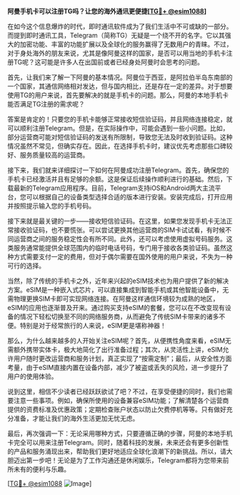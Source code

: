 **阿曼手机卡可以注册TG吗？让您的海外通讯更便捷[[TG💪+ @esim1088](https://t.me/s/esim1088)]**

在如今这个信息爆炸的时代，即时通讯软件成为了我们生活中不可或缺的一部分。而提到即时通讯工具，Telegram（简称TG）无疑是一个绕不开的名字。它以其强大的加密功能、丰富的功能扩展以及全球化的服务赢得了无数用户的青睐。不过，对于身处海外的朋友来说，尤其是像阿曼这样的国家，是否可以用当地的手机卡注册TG呢？这可能是许多人在出国前或者已经身处阿曼时会思考的问题。

首先，让我们来了解一下阿曼的基本情况。阿曼位于西亚，是阿拉伯半岛东南部的一个国家，其通信网络相对发达，但与国内相比，还是存在一定的差异。对于想要使用TG的用户来说，首先要解决的就是手机卡的问题。那么，阿曼的本地手机卡能否满足TG注册的需求呢？

答案是肯定的！只要您的手机卡能够正常接收短信验证码，并且网络连接稳定，就可以顺利注册Telegram。但是，在实际操作中，可能会遇到一些小问题。比如，部分运营商可能对短信验证码的发送有所限制，导致您无法及时收到验证码。这种情况虽然不常见，但确实存在。因此，在选择手机卡时，建议优先考虑那些口碑较好、服务质量较高的运营商。

接下来，我们就来详细探讨一下如何在阿曼成功注册Telegram。首先，确保您的手机卡已经激活并且有足够的余额。这是保证后续操作顺利进行的基础。然后，下载最新的Telegram应用程序。目前，Telegram支持iOS和Android两大主流平台，您可以根据自己的设备类型选择合适的版本进行安装。安装完成后，打开应用并按照提示输入您的手机号码。

接下来就是最关键的一步——接收短信验证码。在这里，如果您发现手机卡无法正常接收验证码，也不要慌张。可以尝试更换其他运营商的SIM卡试试看，有时候不同运营商之间的服务稳定性会有所不同。此外，还可以考虑使用虚拟号码服务。这类服务通常能提供全球范围内的临时电话号码，专门用于接收各类验证码。虽然这种方式需要支付一定的费用，但对于偶尔需要在国外使用的用户来说，不失为一种可行的选择。

当然，除了传统的手机卡之外，近年来兴起的eSIM技术也为用户提供了新的解决方案。eSIM是一种嵌入式芯片，可以直接集成到智能手机或其他智能设备中，无需物理更换SIM卡即可实现网络连接。在阿曼这样通信环境较为成熟的地区，eSIM的应用也逐渐普及开来。通过购买支持eSIM的套餐，您可以在不改变现有设备的情况下轻松切换至不同的网络服务商，从而避免了传统SIM卡带来的诸多不便。特别是对于经常旅行的人来说，eSIM更是堪称神器！

那么，为什么越来越多的人开始关注eSIM呢？首先，从便携性角度来看，eSIM无需额外携带实体卡，极大地简化了出行准备过程；其次，从灵活性上讲，eSIM允许用户随时更改运营商和服务计划，真正实现了“按需定制”；最后，从安全性方面考量，由于eSIM直接内置在设备内部，减少了被盗或丢失的风险，进一步提升了用户的使用体验。

说到这里，相信不少读者已经跃跃欲试了吧？不过，在享受便捷的同时，我们也需要注意一些事项。例如，确保所使用的设备兼容eSIM功能；了解清楚各个运营商提供的资费标准及优惠政策；定期检查账户状态以防止欠费停机等等。只有做好充分准备，才能让我们的海外生活更加无忧无虑。

最后，再次强调一下：无论采用哪种方式，只要遵循正确的步骤，阿曼的本地手机卡完全可以用来注册Telegram。同时，随着科技的发展，未来还会有更多创新性的产品和服务涌现出来，帮助我们更好地适应全球化浪潮下的新挑战。所以，请大胆迈出第一步吧！无论是为了工作沟通还是休闲娱乐，Telegram都将为您带来前所未有的便利与乐趣。

[[TG💪+ @esim1088](https://t.me/s/esim1088) ![Image](https://i.postimg.cc/4NQfJmqS/Snipaste-2025-05-13-00-14-12.png)]